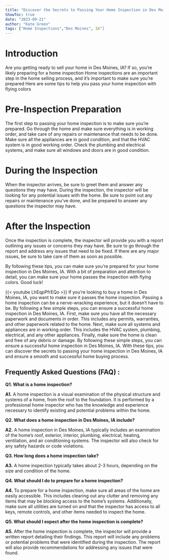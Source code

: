 ```yaml
---
title: "Discover the Secrets to Passing Your Home Inspection in Des Moines, IA!"
ShowToc: true 
date: "2023-09-21"
author: "Kate Green" 
tags: ["Home Inspections","Des Moines", IA"]
---
```

# Introduction

Are you getting ready to sell your home in Des Moines, IA? If so, you’re likely preparing for a home inspection Home inspections are an important step in the home selling process, and it’s important to make sure you’re prepared Here are some tips to help you pass your home inspection with flying colors

# Pre-Inspection Preparation

The first step to passing your home inspection is to make sure you’re prepared. Go through the home and make sure everything is in working order, and take care of any repairs or maintenance that needs to be done. Make sure all the appliances are in good condition, and that the HVAC system is in good working order. Check the plumbing and electrical systems, and make sure all windows and doors are in good condition.

# During the Inspection

When the inspector arrives, be sure to greet them and answer any questions they may have. During the inspection, the inspector will be looking for any potential issues with the home. Be sure to point out any repairs or maintenance you’ve done, and be prepared to answer any questions the inspector may have.

# After the Inspection

Once the inspection is complete, the inspector will provide you with a report outlining any issues or concerns they may have. Be sure to go through the report and address any issues that need to be fixed. If there are any major issues, be sure to take care of them as soon as possible.

By following these tips, you can make sure you’re prepared for your home inspection in Des Moines, IA. With a bit of preparation and attention to detail, you can make sure your home passes the inspection with flying colors. Good luck!

{{< youtube LhEqpPfrEQo >}} 
If you’re looking to buy a home in Des Moines, IA, you want to make sure it passes the home inspection. Passing a home inspection can be a nerve-wracking experience, but it doesn’t have to be. By following a few simple steps, you can ensure a successful home inspection in Des Moines, IA. First, make sure you have all the necessary paperwork and documents in order. This includes any permits, warranties, and other paperwork related to the home. Next, make sure all systems and appliances are in working order. This includes the HVAC system, plumbing, electrical, and any other appliances. Finally, make sure the home is clean and free of any debris or damage. By following these simple steps, you can ensure a successful home inspection in Des Moines, IA. With these tips, you can discover the secrets to passing your home inspection in Des Moines, IA and ensure a smooth and successful home buying process.

## Frequently Asked Questions (FAQ) :
**Q1. What is a home inspection?**

**A1.** A home inspection is a visual examination of the physical structure and systems of a home, from the roof to the foundation. It is performed by a professional home inspector who has the knowledge and experience necessary to identify existing and potential problems within the home. 

**Q2. What does a home inspection in Des Moines, IA include?**

**A2.** A home inspection in Des Moines, IA typically includes an examination of the home’s roof, exterior, interior, plumbing, electrical, heating, ventilation, and air conditioning systems. The inspector will also check for any safety hazards or code violations. 

**Q3. How long does a home inspection take?**

**A3.** A home inspection typically takes about 2-3 hours, depending on the size and condition of the home. 

**Q4. What should I do to prepare for a home inspection?**

**A4.** To prepare for a home inspection, make sure all areas of the home are easily accessible. This includes clearing out any clutter and removing any items that may be blocking access to the home’s systems. Additionally, make sure all utilities are turned on and that the inspector has access to all keys, remote controls, and other items needed to inspect the home. 

**Q5. What should I expect after the home inspection is complete?**

**A5.** After the home inspection is complete, the inspector will provide a written report detailing their findings. This report will include any problems or potential problems that were identified during the inspection. The report will also provide recommendations for addressing any issues that were found.



